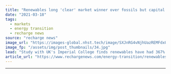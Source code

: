 ```yaml
---
title: "Renewables long 'clear' market winner over fossils but capital shift lagging -  IEA"
date: "2021-03-18"
tags: 
  - markets
  - energy transition
  - recharge news
source: "recharge news"
image_url: "https://images-global.nhst.tech/image/SXJnRG4vNjhUazREMFdxUUsxdUV3Ri9tblpLMGI0M3JXcWl5V2dEUEpmWT0=/nhst/binary/1532e2d537f61ebb355beb9146cbeb53"
image_fp: "/assets/img/post_thumbnails/34.jpg"
lead: "Study with UK's Imperial College finds renewables have had 367% greater total return than fossils since 2010 but investment not transferring quickly enough to clean-energy"
article_url: "https://www.rechargenews.com/energy-transition/renewables-long-clear-market-winner-over-fossils-but-capital-shift-lagging-iea/2-1-983200"
---
```


---
